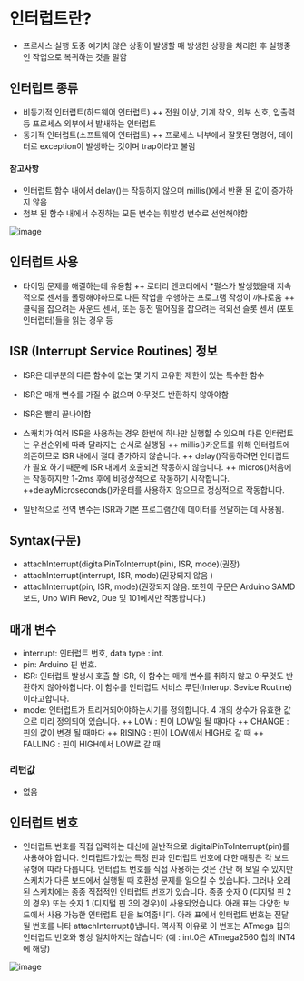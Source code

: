 # 인터럽트란?
+ 프로세스 실행 도중 예기치 않은 상황이 발생할 때 방생한 상황을 처리한 후 실행중인 작업으로 복귀하는 것을 말함

## 인터럽트 종류
+ 비동기적 인터럽트(하드웨어 인터럽트)
++ 전원 이상, 기계 착오, 외부 신호, 입출력 등 프로세스 외부에서 발새하는 인터럽트
+ 동기적 인터럽트(소프트웨어 인터럽트)
++ 프로세스 내부에서 잘못된 명령어, 데이터로 exception이 발생하는 것이며 trap이라고 불림

#### 참고사항
+ 인터럽트 함수 내에서 delay()는 작동하지 않으며 millis()에서 반환 된 값이 증가하지 않음
+ 첨부 된 함수 내에서 수정하는 모든 변수는 휘발성 변수로 선언해야함

![image](https://github.com/user-attachments/assets/0c3a8176-1d90-4766-98c5-78b1a0e5e7d5)


## 인터럽트 사용
+ 타이밍 문제를 해결하는데 유용함
++ 로터리 엔코더에서 *펄스가 발생했을때 지속적으로 센서를 폴링해야하므로 다른 작업을 수행하는 프로그램 작성이 까다로움
++ 클릭을 잡으려는 사운드 센서, 또는 동전 떨어짐을 잡으려는 적외선 슬롯 센서 (포토 인터럽터)들을 읽는 경우 등

## ISR (Interrupt Service Routines) 정보
+ ISR은 대부분의 다른 함수에 없는 몇 가지 고유한 제한이 있는 특수한 함수
+ ISR은 매개 변수를 가질 수 없으며 아무것도 반환하지 않아야함
+ ISR은 빨리 끝나야함
+ 스캐치가 여러 ISR을 사용하는 경우 한번에 하나만 실행할 수 있으며 다른 인터럽트는 우선순위에 따라 달라지는 순서로 실행됨
++ millis()카운트를 위해 인터럽트에 의존하므로 ISR 내에서 절대 증가하지 않습니다. 
++ delay()작동하려면 인터럽트가 필요 하기 때문에 ISR 내에서 호출되면 작동하지 않습니다. 
++ micros()처음에는 작동하지만 1-2ms 후에 비정상적으로 작동하기 시작합니다. 
++delayMicroseconds()카운터를 사용하지 않으므로 정상적으로 작동합니다.

+ 일반적으로 전역 변수는 ISR과 기본 프로그램간에 데이터를 전달하는 데 사용됨.


## Syntax(구문)
+ attachInterrupt(digitalPinToInterrupt(pin), ISR, mode)(권장)
+ attachInterrupt(interrupt, ISR, mode)(권장되지 않음 ) 
+ attachInterrupt(pin, ISR, mode)(권장되지 않음. 또한이 구문은 Arduino SAMD 보드, Uno WiFi Rev2, Due 및 101에서만 작동합니다.)

## 매개 변수
+ interrupt: 인터럽트 번호,  data type : int.
+ pin: Arduino 핀 번호.
+ ISR: 인터럽트 발생시 호출 할 ISR, 이 함수는 매개 변수를 취하지 않고 아무것도 반환하지 않아야합니다. 이 함수를 인터럽트 서비스 루틴(Interupt Sevice Routine)이라고합니다.
+ mode: 인터럽트가 트리거되어야하는시기를 정의합니다. 4 개의 상수가 유효한 값으로 미리 정의되어 있습니다.
++ LOW :  핀이 LOW일 될 때마다 
++ CHANGE : 핀의 값이 변경 될 때마다 
++ RISING : 핀이 LOW에서 HIGH로 갈 때 
++ FALLING : 핀이 HIGH에서 LOW로 갈 때

### 리턴값
+ 없음

## 인터럽트 번호
+ 인터럽트 번호를 직접 입력하는 대신에 일반적으로 digitalPinToInterrupt(pin)를  사용해야 합니다. 인터럽트가있는 특정 핀과 인터럽트 번호에 대한 매핑은 각 보드 유형에 따라 다릅니다. 인터럽트 번호를 직접 사용하는 것은 간단 해 보일 수 있지만 스케치가 다른 보드에서 실행될 때 호환성 문제를 일으킬 수 있습니다. 그러나 오래된 스케치에는 종종 직접적인 인터럽트 번호가 있습니다. 종종 숫자 0 (디지털 핀 2의 경우) 또는 숫자 1 (디지털 핀 3의 경우)이 사용되었습니다. 아래 표는 다양한 보드에서 사용 가능한 인터럽트 핀을 보여줍니다. 아래 표에서 인터럽트 번호는 전달 될 번호를 나타 attachInterrupt()냅니다. 역사적 이유로 이 번호는 ATmega 칩의 인터럽트 번호와 항상 일치하지는 않습니다 (예 : int.0은 ATmega2560 칩의 INT4에 해당)


![image](https://github.com/user-attachments/assets/ce332dbd-ceae-4ea0-b613-f2a8af6463b9)
